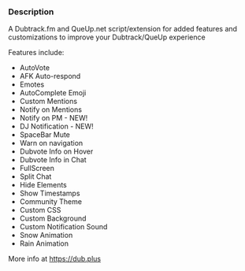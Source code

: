 ### Description

A Dubtrack.fm and QueUp.net script/extension for added features and customizations to improve your Dubtrack/QueUp experience

Features include:

- AutoVote    
- AFK Auto-respond    
- Emotes    
- AutoComplete Emoji    
- Custom Mentions    
- Notify on Mentions    
- Notify on PM - NEW!    
- DJ Notification - NEW!    
- SpaceBar Mute    
- Warn on navigation    
- Dubvote Info on Hover    
- Dubvote Info in Chat    
- FullScreen    
- Split Chat    
- Hide Elements    
- Show Timestamps    
- Community Theme    
- Custom CSS    
- Custom Background    
- Custom Notification Sound
- Snow Animation    
- Rain Animation

More info at https://dub.plus
